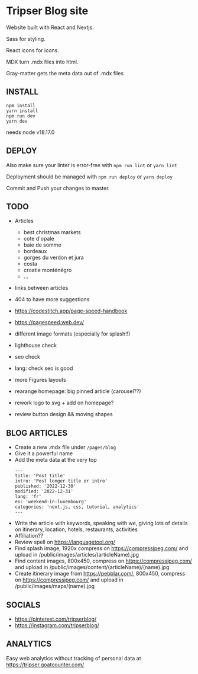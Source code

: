 # Tripser Blog site

Website built with React and Nextjs.

Sass for styling.

React icons for icons.

MDX turn .mdx files into html.

Gray-matter gets the meta data out of .mdx files

## INSTALL

```
npm install
yarn install
npm run dev
yarn dev
```

needs node v18.17.0

## DEPLOY

Also make sure your linter is error-free with `npm run lint` or `yarn lint`

Deployment should be managed with `npm run deploy` or `yarn deploy`

Commit and Push your changes to master.
<!-- This will trigger Github Action and deploy the changes to firebase and tripser.blog -->

## TODO

- Articles
  - best christmas markets
  - cote d'opale
  - baie de somme
  - bordeaux
  - gorges du verdon et jura
  - costa
  - croatie monténégro
  - ...

- links between articles
- 404 to have more suggestions

- https://codestitch.app/page-speed-handbook
- https://pagespeed.web.dev/
- different image formats (especially for splash!!)
- lighthouse check
- seo check
- lang: check seo is good

- more Figures layouts
- rearange homepage: big pinned article (carousel??)
- rework logo to svg + add on homepage?
- review button design && moving shapes

## BLOG ARTICLES

- Create a new .mdx file under `/pages/blog`
- Give it a powerful name
- Add the meta data at the very top
  ```
  ---
  title: 'Post title'
  intro: 'Post longer title or intro'
  published: '2022-12-30'
  modified: '2022-12-31'
  lang: 'fr'
  en: 'weekend-in-luxembourg'
  categories: 'next.js, css, tutorial, analytics'
  ---
  ```
- Write the article with keywords, speaking with we, giving lots of details on itinerary, location, hotels, restaurants, activities
- Affiliation??
- Review spell on https://languagetool.org/
- Find splash image, 1920x compress on https://compressjpeg.com/ and upload in /public/images/articles/(articleName).jpg
- Find content images, 800x450, compress on https://compressjpeg.com/ and upload in /public/images/content/(articleName)/(name).jpg
- Create itinerary image from https://pebblar.com/, 800x450, compress on https://compressjpeg.com/ and upload in /public/images/maps/(name).jpg

## SOCIALS

- https://pinterest.com/tripserblog/
- https://instagram.com/tripserblog/

## ANALYTICS

Easy web analytics without tracking of personal data at https://tripser.goatcounter.com/
